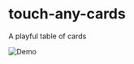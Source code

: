 # touch-any-cards
A playful table of cards

![Demo](https://raw.github.com//gorzny/touch-my-cards/master/preview.gif)
